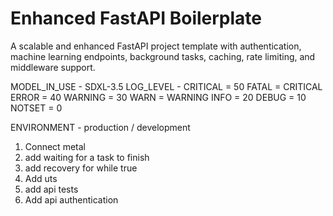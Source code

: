 # Enhanced FastAPI Boilerplate

A scalable and enhanced FastAPI project template with authentication, machine learning endpoints, background tasks, caching, rate limiting, and middleware support.

MODEL_IN_USE - SDXL-3.5
LOG_LEVEL - CRITICAL = 50
    FATAL = CRITICAL
    ERROR = 40
    WARNING = 30
    WARN = WARNING
    INFO = 20
    DEBUG = 10
    NOTSET = 0


ENVIRONMENT - production / development


 1. Connect metal
 2. add waiting for a task to finish
 3. add recovery for while true
 4. Add uts
 5. add api tests
 6. Add api authentication
 